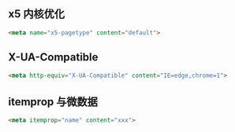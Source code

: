 ## x5 内核优化
```html
<meta name="x5-pagetype" content="default">
```

## X-UA-Compatible
```html
<meta http-equiv="X-UA-Compatible" content="IE=edge,chrome=1">
```

## itemprop 与微数据
```html
<meta itemprop="name" content="xxx">
```